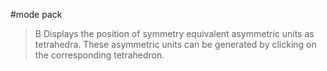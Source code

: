 #mode pack

>B Displays the position of symmetry equivalent asymmetric units as tetrahedra. These asymmetric units can be generated by clicking on the corresponding tetrahedron.
